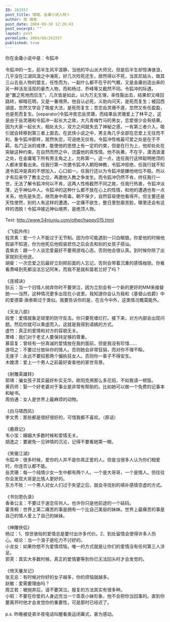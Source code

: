 ```yaml
---
ID: 262557
post_title: 嘻嘻，金庸小说人物卜
author: 南 靖男
post_date: 2004-08-30 12:26:43
post_excerpt: ""
layout: post
permalink: 2004/08/262557
published: true
---
```

你在金庸小说中是：令狐冲<br /><br />令狐冲的一生，前半生风平浪静，当他的华山派大师兄，但是后半生却惊涛骇浪，几乎没在江湖风浪之中淹死，好几次险死还生，居然得以不死，当其尼姑头，做其三山五岳人物的盟主，任性而为，一副什么都不在乎的气概，又是金庸创造出来的另一种活龙活现的豪杰人物，而和杨过、乔峰等又截然不同。令狐冲的际遇，是“置之死地而后生”，几次皆是如此，以为万无生理，率性豁出去，结果却又峰回路转，柳暗花明，又是一番境界。他自认必死，义助向问天，是死而复生；被囚西湖底，忽然又学会了吸星大法，是死而复生；苦恋岳灵珊不遂，忽然又有任盈盈，也是死而复生。[separator]令狐冲苦恋岳灵珊，而结果岳灵珊爱上了林平之，这是由于岳灵珊和令狐冲一起长大之故，大凡青梅竹马的男女，恋爱很少会有结果，因为大家一起长大，相处太久，双方之间就失去了神秘之感，一有第三者介入，吸引就会转移到第三者上面去。在武侠小说之中，男主角几乎全部在恋爱上无往而不利，象令狐冲那样，居然失恋，可说绝无仅有。令狐冲性格最可爱之处是在于不羁，名门正派的戒律，能使他的思想上有一定的约束，但是在行为上，他却处处在突破这种约束。在自然而然之中，流露他的真性情。他不执著，不在乎，潇洒浪漫之处，在金庸笔下所有男主角之上，允称第一。这一点，连任我行这样聪明绝顶的人都未曾看出来。任我行第一次邀令狐冲入朝阳神教，令狐冲拒绝，任我行就不知道令狐冲是真的不想加入，心口如一。任我行还以为令狐冲是嫌他地位不稳。所以才有后来夺了教主之位，再邀他入教之争发生。而令狐冲仍然不肯，终任我行一世，无法了解令狐冲何以不肯，这两人性格截然不同之故，任我行热衷，令狐冲淡薄，近乎神仙中人。令狐冲的这种什么都不放在心上的性情，和他的遭遇也有一点关系，他先是失恋，继而身中奇毒，朝不保夕，自然容易使他看得开。但主要还是天性使然，别的人有这样的遭遇，一定痛不欲生，整日里愁眉苦脸，哪里还会有这样的洒脱！令狐冲接近神仙境界，是绝顶人物。<br /><br />Test: http://www.54niuniu.com/other/happy015.html<br /><br />《飞狐外传》 <br />程灵素：爱一个人不能过于无节制。因为你可能遇到一只白眼狼。你爱他的时候他假装不知道，你为他死后他假装悲伤之后会去和别的女孩子搭讪。 <br />袁紫衣：跟一个人谈恋爱最好不要用游戏心态。否则他会很认真。到时候你除了出家就别无他途。 <br />胡斐：一次恋爱之后最好立刻把前面的人忘记，否则会带着沉重的感情枷锁。你看看萧峰到死都没法忘记阿朱，而我不是就和苗若兰好了吗？ <br /><br />《连城诀》 <br />狄云：当一个旧情人抛弃你时不要哭泣，因为立刻会有一个新的更好的MM来接替她——当然，这种情况更多出现在小说里。我知道你会认为我和《基督山伯爵》中的爱德蒙·唐泰斯过于类似。我要告诉你的是，在古今中外，这类情况概莫能外。 <br /><br />《天龙八部》 <br />段誉：爱情就象足球里的防守反击。你只要死缠烂打。接下来，对方内部会出现问题。然后你就可以乘虚而入。这就是我得到语嫣的方式。 <br />虚竹：真正的爱情和对方的容貌无关。 <br />萧峰：我们对于老丈人要保持足够的尊重。 <br />慕容复：曾经有一份真诚的爱情放在我的面前，但是我没有珍惜…… <br />游坦之：不要过分放纵你的情人。否则她会非常狂狷，而对你不理不睬。 <br />无崖子：永远不要招惹两个偏执狂女人。否则你一辈子不得安生。 <br />木娩清：爱上一个男人之前最好查查他的家世背景。 <br /><br />《射雕英雄转》<br />郭靖：骗女孩子其实最好朴实无华。欧阳克用那么多花招，不如我请一顿饭。 <br />黄药师：娶一个好老婆对于事业是非常有帮助的。比如她可以做一个免费的记事本和秘书。 <br />周伯通：女人是世界上最麻烦的动物。 <br /><br />《白马啸西风》 <br />李文秀：那些都是很好很好的，可惜我都不喜欢。（原话） <br /><br />《鹿鼎记》 <br />韦小宝：婚姻大多数时候和爱情无关。 <br />胡逸之：要避免一见钟情的沉沦，记得不要看她第一眼。 <br /><br />《笑傲江湖》 <br />令狐冲：很多时候，爱你的人并不是你真正爱的人。但是当很多人认为你们相爱时，你连否认都不能。 <br />岳灵珊：每一个纯情少女一生中都有两个人。一个是大哥哥，一个是情人。但往往你会发现大哥是比情人更好的。 <br />东方不败：一个男人对女人们过于失望之后，就会寻找别的填补感情空虚的方式。 <br /><br />《书剑恩仇录》<br />香香公主：不要过于迷恋任何人。也许你只是他前途的一个砝码。 <br />霍青桐：世界上第二痛苦的事是拥有一个比自己美丽的妹妹。世界上最痛苦的事是自己的情人爱上了自己的妹妹。 <br /><br />《神雕侠侣》 <br />杨过：1、惊世骇俗的爱情总是要付出许多代价。2、到处留情会使得许多人伤心。结论：当一个浪子是吃力不讨好的。 <br />小龙女：如果你想不为爱情烦恼，唯一的方式就是让你们的爱情没有任何第三人涉足。 <br />郭芙：其实大多数时候，真正的爱情要等到你已无法回头时才会发觉的。 <br /><br />《倚天屠龙记》 <br />张无忌：有时候对你好的女子越多，你的烦恼就越多。 <br />赵敏：爱需要理由吗？ <br />周芷若：被抛弃后，请不要哭泣。报复的方法其实有很多种。 <br />小昭：不要在你爱的人身边充当一个乖乖小妹形象，他不会把你当回事的。直到你要离开时他才会发觉你的重要性，可是那时已经迟了。<br /><br />p.s. 昨晚被徒弟半夜电话叫醒看奥运闭幕式，甚为感动。